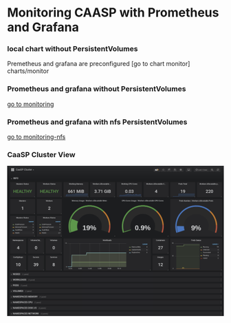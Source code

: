 # Monitoring CAASP with Prometheus and Grafana
### local chart without PersistentVolumes
 Premetheus and grafana are preconfigured
 [go to chart monitor] charts/monitor
### Prometheus and grafana without PersistentVolumes
 [go to monitoring](/monitoring)
### Prometheus and grafana with nfs PersistentVolumes 
 [go to monitoring-nfs](/monitoring-nfs)
 
 ### CaaSP Cluster View
 ![alt text](img/CaaSP-Cluster-view.png "CaaSP Cluster Dashboard")
